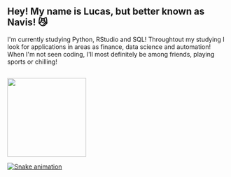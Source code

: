 ## Hey! My name is Lucas, but better known as Navis! 😼
I'm currently studying Python, RStudio and SQL! Throughtout my studying I look for applications in areas as finance, data science and automation! When I'm not seen coding, I'll most definitely be among friends, playing sports or chilling!
##


<div>
  <a href="https://github.com/lucasnavis">
  <img height="180cm" src="https://github-readme-stats.vercel.app/api?username=lucasnavis)](https://github.com/lucasnavis/github-readme-stats"
</div>

![Snake animation](https://github.com/lucasnavis/lucasnavis/blob/output/github-contribution-grid-snake.svg)
